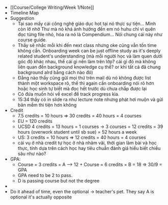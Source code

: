 - [[Course/College Writing/Week 1/Note]]
- Timeline Map
- Suggestion
	- Tại sao mấy cái công nghệ giáo dục hot tại nó thực sự tiện... Mình còn lỡ nhờ Thư mà nó khá ảnh hưởng đến em nó huhu chỉ vì quên đọc từng file nhỏ, hóa ra nó là Compendium... Nói chung cái này như course guide.
	- Thầy sẽ nhắc mỗi khi đến next class nhưng oke cũng vẫn tốn time không cần. Onboarding week can be just offline study as it's deeply related student's understanding (mà mỗi người học và làm quen dưới góc độ khác nhau, thế cái gì nên làm trên lớp? cái gì đó mà không liên quan đến background knowledge cụ thể? or khi tất cả đã chung background alrd bằng cách nào đó)
	- Đằng nào thầy cũng gửi mọi thứ trên mail dù nó không được list thành một workspace rõ, thế thì again cần onboarding nói rõ hơn hoặc học sinh tự biết mà đọc hết trước dù chưa chắp được lại
	- Có đứa muốn hỏi về excel để track progress kìa.
	- 15:34 thầy có in slide ra như lecture note nhưng phát hơi muộn và gửi bản mềm thì tiện hơn không
- Credit
	- 7.5 credits = 10 hours => 30 credits = 40 hours = 4 courses
	- EU = 120 credits
	- UCSD 4 credits = 13 hours = 1 courses -> 3 courses = 12 credits = 39 hours (overwork student until sb sue) = 52 hours a week
	- US: 3 credits = 10 hours => 12 credits = 40 hours = 4 courses
	- cái vụ ở nhà credit tự học ở nhà nhảm vãi, thời gian làm bài và học thực, tính dựa trên cách học hay tiêu chuẩn đánh giá hiểu biết chiều sâu như nào?
- GPA:
	- Course = 3 credits = A --> 12 + Course = 6 credits = B = 18 => 30/9 = GPA
	- GPA need to be 2 to pass.
	- D is passing course but not the degree
-
- Do it ahead of time, even the optional -> teacher's pet. They say A is optional it's actually opposite